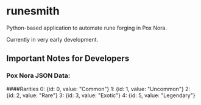 # runesmith
Python-based application to automate rune forging in Pox Nora.

Currently in very early development.

## Important Notes for Developers

### Pox Nora JSON Data:
####Rarities
0: {id: 0, value: "Common"}
1: {id: 1, value: "Uncommon"}
2: {id: 2, value: "Rare"}
3: {id: 3, value: "Exotic"}
4: {id: 5, value: "Legendary"}
